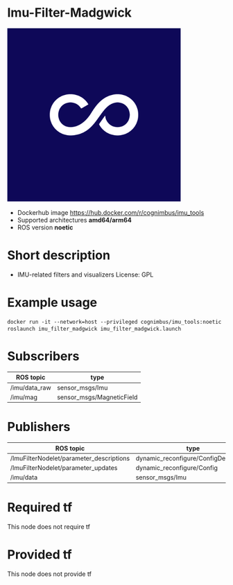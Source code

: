 # Imu-Filter-Madgwick

<img src="./imu-filter-madgwick/cogniteam_imu_tools.jpg" alt="imu-filter-madgwick" width="400"/>

* Dockerhub image https://hub.docker.com/r/cognimbus/imu_tools
* Supported architectures <b>amd64/arm64</b>
* ROS version <b>noetic
</b>

# Short description
* IMU-related filters and visualizers
License: GPL

# Example usage
```
docker run -it --network=host --privileged cognimbus/imu_tools:noetic roslaunch imu_filter_madgwick imu_filter_madgwick.launch
```

# Subscribers
ROS topic | type
--- | ---
/imu/data_raw | sensor_msgs/Imu
/imu/mag | sensor_msgs/MagneticField


# Publishers
ROS topic | type
--- | ---
/ImuFilterNodelet/parameter_descriptions | dynamic_reconfigure/ConfigDescription
/ImuFilterNodelet/parameter_updates | dynamic_reconfigure/Config
/imu/data | sensor_msgs/Imu


# Required tf
This node does not require tf


# Provided tf
This node does not provide tf


